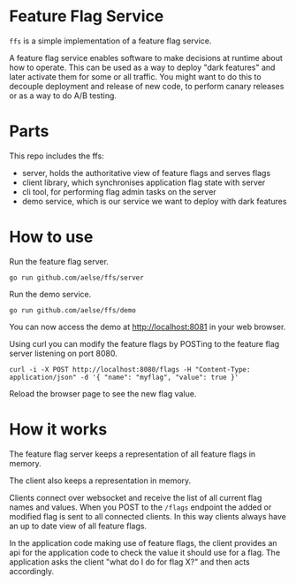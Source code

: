 # Feature Flag Service

`ffs` is a simple implementation of a feature flag service.

A feature flag service enables software to make decisions at runtime about how
to operate. This can be used as a way to deploy "dark features" and later
activate them for some or all traffic. You might want to do this to decouple
deployment and release of new code, to perform canary releases or as a way
to do A/B testing.

# Parts

This repo includes the ffs:

* server, holds the authoritative view of feature flags and serves flags
* client library, which synchronises application flag state with server
* cli tool, for performing flag admin tasks on the server
* demo service, which is our service we want to deploy with dark features

# How to use

Run the feature flag server.

    go run github.com/aelse/ffs/server

Run the demo service.

    go run github.com/aelse/ffs/demo

You can now access the demo at [http://localhost:8081](http://localhost:8081)
in your web browser.

Using curl you can modify the feature flags by POSTing to the feature flag
server listening on port 8080.

    curl -i -X POST http://localhost:8080/flags -H "Content-Type: application/json" -d '{ "name": "myflag", "value": true }'

Reload the browser page to see the new flag value.

# How it works

The feature flag server keeps a representation of all feature flags in memory.

The client also keeps a representation in memory.

Clients connect over websocket and receive the list of all current flag names
and values. When you POST to the `/flags` endpoint the added or modified flag
is sent to all connected clients. In this way clients always have an up to date
view of all feature flags.

In the application code making use of feature flags, the client provides an
api for the application code to check the value it should use for a flag.
The application asks the client "what do I do for flag X?" and then acts
accordingly.